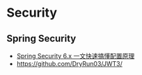 # Security

## Spring Security

- [Spring Security 6.x 一文快速搞懂配置原理](https://segmentfault.com/a/1190000044816639)
- https://github.com/DryRun03/JWT3/